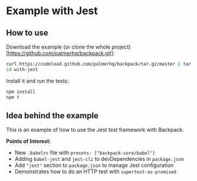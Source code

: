# Example with Jest

## How to use

Download the example (or clone the whole project)[https://github.com/palmerhq/backpack.git]:

```bash
curl https://codeload.github.com/palmerhq/backpack/tar.gz/master | tar -xz --strip=2 backpack-master/examples/with-jest
cd with-jest
```

Install it and run the tests:

```bash
npm install
npm t
```

## Idea behind the example

This is an example of how to use the Jest test framework with Backpack.

**Points of Interest:**

 - New `.babelrc` file with `presets: ["backpack-core/babel"]`
 - Adding `babel-jest` and `jest-cli` to devDependencies in `package.json`
 - Add `"jest"` section to `package.json` to manage Jest configuration
 - Demonstrates how to do an HTTP test with `supertest-as-promised`
